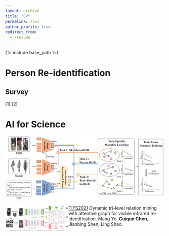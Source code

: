 ```yaml
---
layout: archive
title: "CV"
permalink: /cv/
author_profile: true
redirect_from:
  - /resume
---
```


{% include base_path %}

Person Re-identification
======

Survey 
---
[1]
[2]


AI for Science
======

![](https://github.com/ccq195/ccq195.github.io/blob/master/images/cvpr2023.png)

<img src="https://github.com/ccq195/ccq195.github.io/blob/master/images/tifs2021.png" width="200" align="left" /> [TIFS2021](https://ieeexplore.ieee.org/abstract/document/9665382) Dynamic tri-level relation mining with attentive graph for visible infrared re-identification. Mang Ye, **Cuiqun Chen**, Jianbing Shen, Ling Shao.
